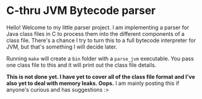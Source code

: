 # C-thru JVM Bytecode parser

Hello! Welcome to my little parser project. I am implementing a parser for Java class files in C to process them into the different components of a class file. There's a chance I try to turn this to a full bytecode interpreter for JVM, but that's something I will decide later.

Running `make` will create a `bin` folder with a `parse_jvm` executable. You pass one class file to this and it will print out the class file details.

**This is not done yet. I have yet to cover all of the class file format and I've also yet to deal with memory leaks. Oops.** I am mainly posting this if anyone's curious and has suggestions :>